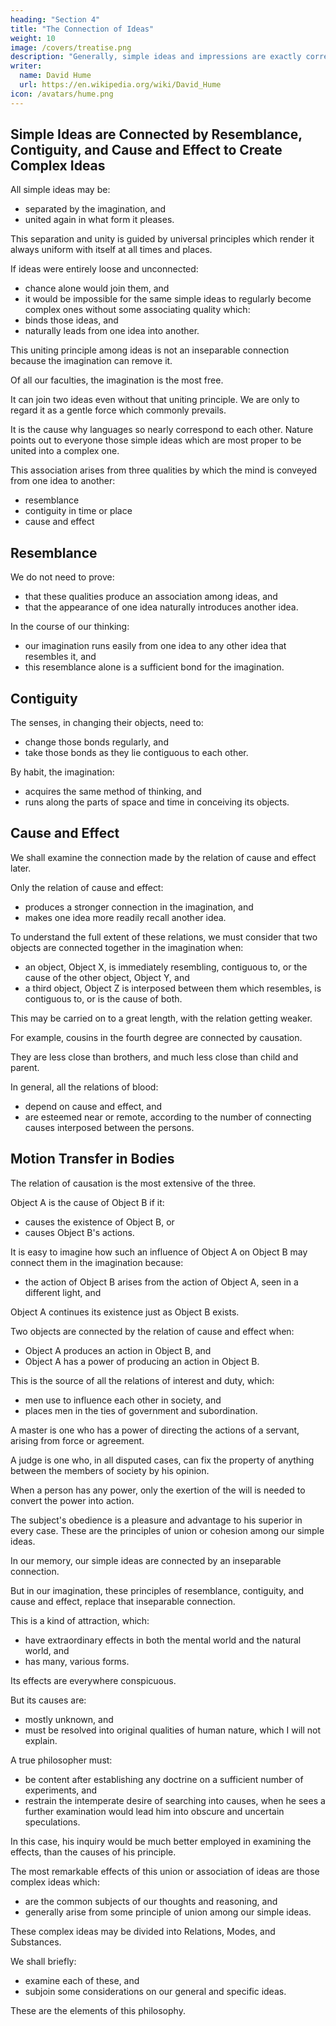 ```yaml
---
heading: "Section 4"
title: "The Connection of Ideas"
weight: 10
image: /covers/treatise.png
description: "Generally, simple ideas and impressions are exactly correspondent, as the complex are formed from them"
writer:
  name: David Hume
  url: https://en.wikipedia.org/wiki/David_Hume
icon: /avatars/hume.png
---
```




## Simple Ideas are Connected by Resemblance, Contiguity, and Cause and Effect to Create Complex Ideas

All simple ideas may be:
- separated by the imagination, and
- united again in what form it pleases.

This separation and unity is guided by universal principles which render it always uniform with itself at all times and places.

If ideas were entirely loose and unconnected:
- chance alone would join them, and
- it would be impossible for the same simple ideas to regularly become complex ones without some associating quality which:
- binds those ideas, and
- naturally leads from one idea into another.

This uniting principle among ideas is not an inseparable connection because the imagination can remove it.

Of all our faculties, the imagination is the most free.

It can join two ideas even without that uniting principle.
We are only to regard it as a gentle force which commonly prevails.

It is the cause why languages so nearly correspond to each other.
Nature points out to everyone those simple ideas which are most proper to be united into a complex one.

This association arises from three qualities by which the mind is conveyed from one idea to another:
- resemblance
- contiguity in time or place
- cause and effect


## Resemblance

We do not need to prove:
- that these qualities produce an association among ideas, and
- that the appearance of one idea naturally introduces another idea.

In the course of our thinking:
- our imagination runs easily from one idea to any other idea that resembles it, and
- this resemblance alone is a sufficient bond for the imagination.


## Contiguity

The senses, in changing their objects, need to:
- change those bonds regularly, and
- take those bonds as they lie contiguous to each other.

By habit, the imagination:
- acquires the same method of thinking, and
- runs along the parts of space and time in conceiving its objects.


## Cause and Effect

We shall examine the connection made by the relation of cause and effect later.

Only the relation of cause and effect:
- produces a stronger connection in the imagination, and
- makes one idea more readily recall another idea.

To understand the full extent of these relations, we must consider that two objects are connected together in the imagination when:
- an object, Object X, is immediately resembling, contiguous to, or the cause of the other object, Object Y, and
- a third object, Object Z is interposed between them which resembles, is contiguous to, or is the cause of both.

This may be carried on to a great length, with the relation getting weaker.

For example, cousins in the fourth degree are connected by causation.

They are less close than brothers, and much less close than child and parent.

In general, all the relations of blood:
- depend on cause and effect, and
- are esteemed near or remote, according to the number of connecting causes interposed between the persons.


## Motion Transfer in Bodies

The relation of causation is the most extensive of the three.

Object A is the cause of Object B if it:
- causes the existence of Object B, or
- causes Object B's actions.

It is easy to imagine how such an influence of Object A on Object B may connect them in the imagination because:
- the action of Object B arises from the action of Object A, seen in a different light, and

Object A continues its existence just as Object B exists.

Two objects are connected by the relation of cause and effect when:
- Object A produces an action in Object B, and
- Object A has a power of producing an action in Object B.

This is the source of all the relations of interest and duty, which:
- men use to influence each other in society, and
- places men in the ties of government and subordination.

A master is one who has a power of directing the actions of a servant, arising from force or agreement.

A judge is one who, in all disputed cases, can fix the property of anything between the members of society by his opinion.

When a person has any power, only the exertion of the will is needed to convert the power into action.

The subject's obedience is a pleasure and advantage to his superior in every case.
These are the principles of union or cohesion among our simple ideas.

In our memory, our simple ideas are connected by an inseparable connection.

But in our imagination, these principles of resemblance, contiguity, and cause and effect, replace that inseparable connection.

This is a kind of attraction, which:
- have extraordinary effects in both the mental world and the natural world, and
- has many, various forms.

Its effects are everywhere conspicuous.

But its causes are:
- mostly unknown, and
- must be resolved into original qualities of human nature, which I will not explain.

A true philosopher must:
- be content after establishing any doctrine on a sufficient number of experiments, and
- restrain the intemperate desire of searching into causes, when he sees a further examination would lead him into obscure and uncertain speculations.

In this case, his inquiry would be much better employed in examining the effects, than the causes of his principle.

The most remarkable effects of this union or association of ideas are those complex ideas which:
- are the common subjects of our thoughts and reasoning, and
- generally arise from some principle of union among our simple ideas.

These complex ideas may be divided into Relations, Modes, and Substances.

We shall briefly:
- examine each of these, and
- subjoin some considerations on our general and specific ideas.

These are the elements of this philosophy.

